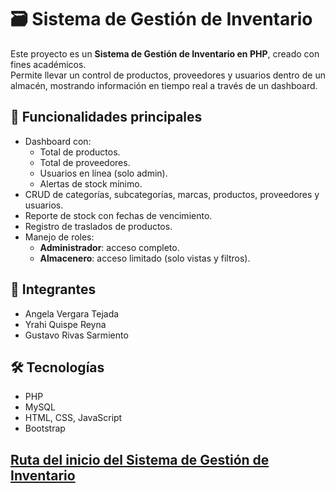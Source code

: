 # 🗃️ Sistema de Gestión de Inventario

Este proyecto es un **Sistema de Gestión de Inventario en PHP**, creado con fines académicos.  
Permite llevar un control de productos, proveedores y usuarios dentro de un almacén, mostrando información en tiempo real a través de un dashboard.

## 📌 Funcionalidades principales
- Dashboard con:
  - Total de productos.
  - Total de proveedores.
  - Usuarios en línea (solo admin).
  - Alertas de stock mínimo.
- CRUD de categorías, subcategorías, marcas, productos, proveedores y usuarios.
- Reporte de stock con fechas de vencimiento.
- Registro de traslados de productos.
- Manejo de roles:
  - **Administrador**: acceso completo.
  - **Almacenero**: acceso limitado (solo vistas y filtros).

## 👥 Integrantes
- Angela Vergara Tejada  
- Yrahi Quispe Reyna  
- Gustavo Rivas Sarmiento  

## 🛠️ Tecnologías
- PHP  
- MySQL  
- HTML, CSS, JavaScript  
- Bootstrap  

[Ruta del inicio del Sistema de Gestión de Inventario](http://localhost/TPWEB/ProyectoInventario/view/Login.php)
---
